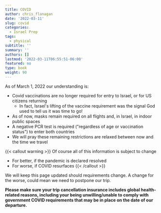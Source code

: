 ```yaml
---
title: COVID
author: chris_flanagan
date: '2022-03-11'
slug: covid
categories:
  - Israel Prep
tags:
  - physical
subtitle: ''
summary: ''
authors: []
lastmod: '2022-03-11T06:55:51-06:00'
featured: no
type: book
weight: 90
---
```


As of March 1, 2022 our understanding is:

* Covid vaccinations are no longer required for entry to Israel, or for US citizens returning
  * In fact, Israel's lifting of the vaccine requirement was the signal God used to tell us it was time to go!
* As of now, masks remain required on all flights and, in Israel, in indoor public spaces
* A negative PCR test is required ("regardless of age or vaccination status") to enter both countries
* We will pray these remaining restrictions are relaxed between now and the time we travel

{{< callout warning >}}
Of course all of this information is subject to change

* For better, if the pandemic is declared resolved
* For worse, if COVID resurfaces
{{< /callout >}}

We will keep this page updated should requirements change.  A change for the worse, could mean we need to postpone our trip. 

**Please make sure your trip cancellation insurance includes global health-related reasons, including your being unwilling/unable to comply with government COVID requirements that may be in place on the date of our departure.**
